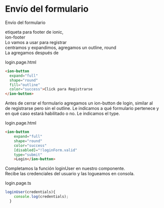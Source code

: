 # Envío del formulario

Envío del formulario

etiqueta para footer de ionic,  
ion-footer  
Lo vamos a usar para registrar  
centramos y expandimos, agregamos un outline, round  
La agregamos después de </ion-content>

login.page.html
```html
<ion-button 
  expand="full" 
  shape="round" 
  fill="outline" 
  color="success">Click para Registrarse
</ion-button>
```

Antes de cerrar el formulario agregamos un ion-button de login, similar al de registrarse pero sin el outline. Le indicamos a qué formulario pertenece y en qué caso estará habilitado o no. Le indicamos el type.

login.page.html
```html
<ion-button 
    expand="full" 
    shape="round"  
    color="success"
    [disabled]="!loginForm.valid"
    type="submit"
    >Login</ion-button>
```

Completamos la función loginUser en nuestro componente.  
Recibe las credenciales del usuario y las logueamos en consola.

login.page.ts
```ts
loginUser(credentials){
    console.log(credentials);
  }
```